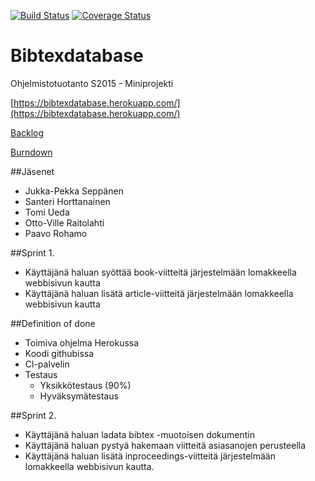 [![Build Status](https://travis-ci.org/ohtuspringteam/bibtexdatabase.svg?branch=master)](https://travis-ci.org/ohtuspringteam/bibtexdatabase) [![Coverage Status](https://coveralls.io/repos/ohtuspringteam/bibtexdatabase/badge.svg?branch=master&service=github)](https://coveralls.io/github/ohtuspringteam/bibtexdatabase?branch=master)

# Bibtexdatabase

Ohjelmistotuotanto S2015 - Miniprojekti

[https://bibtexdatabase.herokuapp.com/](https://bibtexdatabase.herokuapp.com/)

[Backlog](https://trello.com/b/gAoFBDDj/ohtuspringteam)

[Burndown](https://docs.google.com/spreadsheets/d/1a8vcys8JTx35pfChWAnYL8_g_-55QqnL3yNzM3ais4I/edit?usp=sharing)

##Jäsenet
* Jukka-Pekka Seppänen
* Santeri Horttanainen
* Tomi Ueda
* Otto-Ville Raitolahti
* Paavo Rohamo

##Sprint 1.

* Käyttäjänä haluan syöttää book-viitteitä järjestelmään lomakkeella webbisivun kautta
* Käyttäjänä haluan lisätä article-viitteitä järjestelmään lomakkeella webbisivun kautta

##Definition of done

* Toimiva ohjelma Herokussa
* Koodi githubissa
* Cl-palvelin
* Testaus
	* Yksikkötestaus (90%)
	* Hyväksymätestaus

##Sprint 2.
* Käyttäjänä haluan ladata bibtex -muotoisen dokumentin
* Käyttäjänä haluan pystyä hakemaan viitteitä asiasanojen perusteella
* Käyttäjänä haluan lisätä inproceedings-viitteitä järjestelmään lomakkeella webbisivun kautta.
